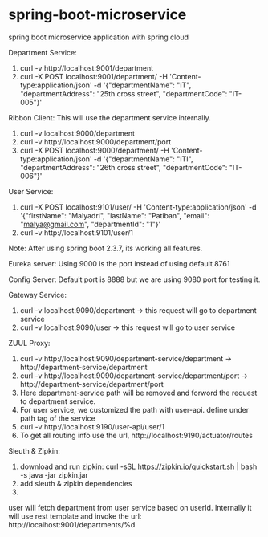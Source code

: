 # spring-boot-microservice
spring boot microservice application with spring cloud

Department Service:
1. curl -v http://localhost:9001/department
2. curl -X POST localhost:9001/department/ -H 'Content-type:application/json' -d '{"departmentName": "IT", "departmentAddress": "25th cross street", "departmentCode": "IT-005"}'

Ribbon Client: This will use the department service internally.
1. curl -v localhost:9000/department
2. curl -v http://localhost:9000/department/port
3. curl -X POST localhost:9000/department/ -H 'Content-type:application/json' -d '{"departmentName": "ITI", "departmentAddress": "26th cross street", "departmentCode": "IT-006"}'

User Service:
1. curl -X POST localhost:9101/user/ -H 'Content-type:application/json' -d '{"firstName": "Malyadri", "lastName": "Patiban", "email": "malya@gmail.com", "departmentId": "1"}'
2. curl -v http://localhost:9101/user/1

Note: After using spring boot 2.3.7, its working all features.

Eureka server:
    Using 9000 is the port instead of using default 8761

Config Server:
    Default port is 8888 but we are using 9080 port for testing it.

Gateway Service:
1. curl -v localhost:9090/department -> this request will go to department service
2. curl -v localhost:9090/user -> this request will go to user service

ZUUL Proxy:
1. curl -v http://localhost:9090/department-service/department -> http://department-service/department
2. curl -v http://localhost:9090/department-service/department/port -> http://department-service/department/port
3. Here department-service path will be removed and forword the request to department service.
4. For user service, we customized the path with user-api. define under path tag of the service
5. curl -v http://localhost:9190/user-api/user/1
6. To get all routing info use the url, http://localhost:9190/actuator/routes


Sleuth & Zipkin:
1. download and run zipkin:
    curl -sSL https://zipkin.io/quickstart.sh | bash -s
    java -jar zipkin.jar
2. add sleuth & zipkin dependencies
3. 

user will fetch department from user service based on userId.
Internally it will use rest template and invoke the url: http://localhost:9001/departments/%d
